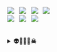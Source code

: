 <div>

  <p> 
  <img src="https://img.shields.io/badge/git-F05032?style=for-the-badge&logo=git&logoColor=white"></a> &nbsp 
  <img src="https://img.shields.io/badge/github-181717?style=for-the-badge&logo=github&logoColor=white"></a> &nbsp 
  <img src="https://img.shields.io/badge/C-A8B9CC?style=for-the-badge&logo=c&logoColor=white"/></a> &nbsp 
  <img src="https://img.shields.io/badge/C++-00599C?style=for-the-badge&logo=c%2B%2B&logoColor=white"/></a> &nbsp 
    <br/>
  <img src="https://img.shields.io/badge/Kotlin-7F52FF?style=for-the-badge&logo=Kotlin&logoColor=white"/></a> &nbsp
  <img src="https://img.shields.io/badge/Android-3DDC84?style=for-the-badge&logo=Android&logoColor=white"/></a> &nbsp
  <img src="https://img.shields.io/badge/Android Studio-3DDC84?style=for-the-badge&logo=Android Studio&logoColor=white"/></a> &nbsp
  <br>
  <br/>


<details>
  <summary><b>👽👾🤖👻☠</b></summary>

  ###  📚Most Used Language
   ![Top Langs](https://github-readme-stats.vercel.app/api/top-langs/?username=bakhwee-bug&layout=compact&theme=dracula)
   <br/> 
  ###  👩‍💻GitHub stats
  ![Anurag's GitHub stats](https://github-readme-stats.vercel.app/api?username=bakhwee-bug&show_icons=true&theme=dracula)
   <br/> 
   ###  🏅Baekjoon solved rank
   [![Solved.ac Profile](http://mazassumnida.wtf/api/generate_badge?boj=parksy8103)](https://solved.ac/parksy8103)
  <img src="http://mazandi.herokuapp.com/api?handle=parksy8103&theme=warm"/>
  <br/> 
  <a href="https://opgc.me/#/users/bakhwee-bug" target="_blank"><img src="https://api.opgc.me/githubs/users/bakhwee-bug/tag/?theme=basic" /></a>
  <br/> 
  <a href="https://github.com/devxb/gitanimals">
   <img src="https://render.gitanimals.org/farms/{bakhwee-bug}"/>
  </a>
</details>
 
</div>
